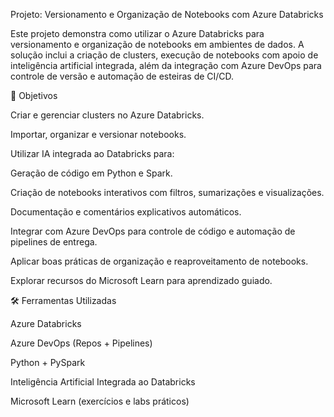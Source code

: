 Projeto: Versionamento e Organização de Notebooks com Azure Databricks

Este projeto demonstra como utilizar o Azure Databricks para versionamento e organização de notebooks em ambientes de dados.
A solução inclui a criação de clusters, execução de notebooks com apoio de inteligência artificial integrada, além da integração com Azure DevOps para controle de versão e automação de esteiras de CI/CD.

📌 Objetivos

Criar e gerenciar clusters no Azure Databricks.

Importar, organizar e versionar notebooks.

Utilizar IA integrada ao Databricks para:

Geração de código em Python e Spark.

Criação de notebooks interativos com filtros, sumarizações e visualizações.

Documentação e comentários explicativos automáticos.

Integrar com Azure DevOps para controle de código e automação de pipelines de entrega.

Aplicar boas práticas de organização e reaproveitamento de notebooks.

Explorar recursos do Microsoft Learn para aprendizado guiado.

🛠️ Ferramentas Utilizadas

Azure Databricks

Azure DevOps (Repos + Pipelines)

Python + PySpark

Inteligência Artificial Integrada ao Databricks

Microsoft Learn (exercícios e labs práticos)
